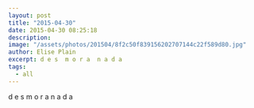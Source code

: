 ```yaml
---
layout: post
title: "2015-04-30"
date: 2015-04-30 08:25:18
description: 
image: "/assets/photos/201504/8f2c50f839156202707144c22f589d80.jpg"
author: Elise Plain
excerpt: d e s  m o r a  n a d a
tags: 
  - all
---
```


d e s  m o r a  n a d a
<p></p>
